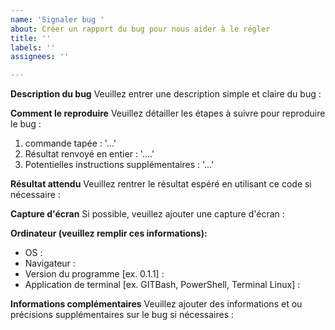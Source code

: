 ```yaml
---
name: 'Signaler bug '
about: Créer un rapport du bug pour nous aider à le régler
title: ''
labels: ''
assignees: ''

---
```


**Description du bug**
Veuillez entrer une description simple et claire du bug :

**Comment le reproduire**
Veuillez détailler les étapes à suivre pour reproduire le bug :
1. commande tapée : '...'
2. Résultat renvoyé en entier : '....'
3. Potentielles instructions supplémentaires : '...'

**Résultat attendu**
Veuillez rentrer le résultat espéré en utilisant ce code si nécessaire :

**Capture d'écran**
Si possible, veuillez ajouter une capture d'écran :

**Ordinateur (veuillez remplir ces informations):**
 - OS : 
 - Navigateur : 
 - Version du programme [ex. 0.1.1] : 
 - Application de terminal [ex. GITBash, PowerShell, Terminal Linux] : 


**Informations complémentaires**
Veuillez ajouter des informations et ou précisions supplémentaires sur le bug si nécessaires :
